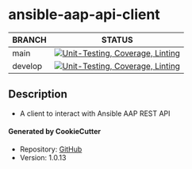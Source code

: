 # ansible-aap-api-client

| BRANCH | STATUS |
| ------ |--------|
| main | [![Unit-Testing, Coverage, Linting](https://github.com/btr1975/ansible-aap-api-client/actions/workflows/test-coverage-lint.yml/badge.svg?branch=main)](https://github.com/btr1975/ansible-aap-api-client/actions/workflows/test-coverage-lint.yml) |
| develop | [![Unit-Testing, Coverage, Linting](https://github.com/btr1975/ansible-aap-api-client/actions/workflows/test-coverage-lint.yml/badge.svg?branch=develop)](https://github.com/btr1975/ansible-aap-api-client/actions/workflows/test-coverage-lint.yml) |

## Description
* A client to interact with Ansible AAP REST API

#### Generated by CookieCutter
* Repository: [GitHub](https://github.com/btr1975/cookiecutter-python-library)
* Version: 1.0.13
